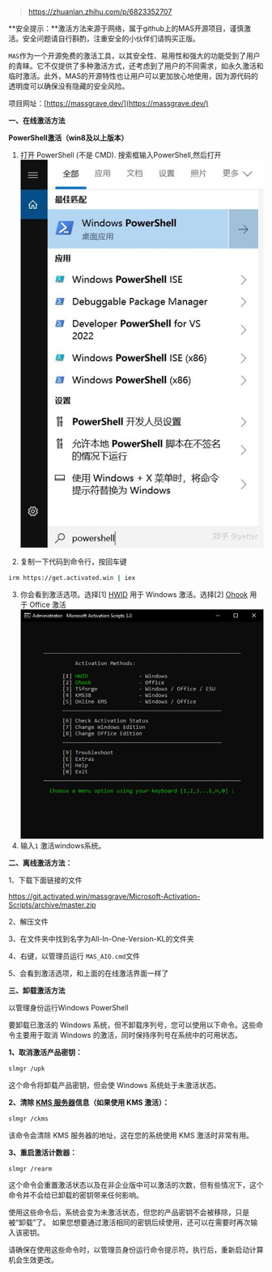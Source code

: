 >https://zhuanlan.zhihu.com/p/6823352707

**安全提示：**激活方法来源于网络，属于github上的MAS开源项目，谨慎激活。安全问题请自行斟酌，注重安全的小伙伴们请购买正版。

`MAS`作为一个开源免费的激活工具，以其安全性、易用性和强大的功能受到了用户的青睐。它不仅提供了多种激活方式，还考虑到了用户的不同需求，如永久激活和临时激活。此外，MAS的开源特性也让用户可以更加放心地使用，因为源代码的透明度可以确保没有隐藏的安全风险。

项目网址：[https://massgrave.dev/](https://massgrave.dev/)

**一、在线激活方法**

**PowerShell激活（win8及以上版本）**

1.  打开 PowerShell (不是 CMD). 搜索框输入PowerShell,然后打开
![](./imgs/PowerShell.jpg)

2. 复制一下代码到命令行，按回车键
```sh
irm https://get.activated.win | iex
```

3. 你会看到激活选项。选择[1] [HWID](https://zhida.zhihu.com/search?content_id=250387047&content_type=Article&match_order=1&q=HWID&zhida_source=entity) 用于 Windows 激活。选择[2] [Ohook](https://zhida.zhihu.com/search?content_id=250387047&content_type=Article&match_order=1&q=Ohook&zhida_source=entity) 用于 Office 激活
![](imgs/options.png)
4. 输入`1` 激活windows系统。

**二、离线激活方法：**

1、下载下面链接的文件

https://git.activated.win/massgrave/Microsoft-Activation-Scripts/archive/master.zip

2、解压文件

3、在文件夹中找到名字为All-In-One-Version-KL的文件夹

4、右键，以管理员运行 `MAS_AIO.cmd`文件

5、会看到激活选项，和上面的在线激活界面一样了


**三、卸载激活方法**

以管理身份运行Windows PowerShell

要卸载已激活的 Windows 系统，但不卸载序列号，您可以使用以下命令。这些命令主要用于取消 Windows 的激活，同时保持序列号在系统中的可用状态。

**1、取消激活产品密钥：**

```bash
slmgr /upk  
```

  
这个命令将卸载产品密钥，但会使 Windows 系统处于未激活状态。

**2、清除 [KMS 服务器](https://zhida.zhihu.com/search?content_id=250387047&content_type=Article&match_order=1&q=KMS+%E6%9C%8D%E5%8A%A1%E5%99%A8&zhida_source=entity)信息（如果使用 KMS 激活）：**

```bash
slmgr /ckms  
```

  
该命令会清除 KMS 服务器的地址，这在您的系统使用 KMS 激活时非常有用。

**3、重启激活计数器：**

```text
slmgr /rearm  
```
  
这个命令会重置激活状态以及在非企业版中可以激活的次数，但有些情况下，这个命令并不会给已卸载的密钥带来任何影响。  
  
使用这些命令后，系统会变为未激活状态，但您的产品密钥不会被移除，只是被“卸载”了。 如果您想要通过激活相同的密钥后续使用，还可以在需要时再次输入该密钥。  
  
请确保在使用这些命令时，以管理员身份运行命令提示符。执行后，重新启动计算机会生效更改。